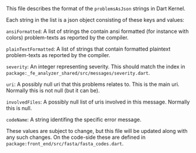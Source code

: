 <!--
Copyright (c) 2019, the Dart project authors.  Please see the AUTHORS file
for details. All rights reserved. Use of this source code is governed by a
BSD-style license that can be found in the LICENSE file.
-->

This file describes the format of the `problemsAsJson` strings in Dart Kernel.

Each string in the list is a json object consisting of these keys and values:

`ansiFormatted`: A list of strings the contain ansi formatted (for instance with
colors) problem-texts as reported by the compiler.

`plainTextFormatted`: A list of strings that contain formatted plaintext
problem-texts as reported by the compiler.

`severity`: An integer representing severity. This should match the index in
`package:_fe_analyzer_shared/src/messages/severity.dart`.

`uri`: A possibly null uri that this problems relates to. This is the main uri.
Normally this is not null (but it can be).

`involvedFiles`: A possibly null list of uris involved in this message.
Normally this is null.

`codeName`: A string identifing the specific error message.

These values are subject to change, but this file will be updated along with any
such changes. On the code-side these are defined in
`package:front_end/src/fasta/fasta_codes.dart`.
